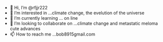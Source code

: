 - 👋 Hi, I’m @rfjjr222
- 👀 I’m interested in ...climate change, the evelution of the universe
- 🌱 I’m currently learning ... on line
- 💞️ I’m looking to collaborate on ...climate change and metastatic meloma cute advances
- 📫 How to reach me ...bob8915gmail.com

<!---
rfjjr222/rfjjr222 is a ✨ special ✨ repository because its `README.md` (this file) appears on your GitHub profile.
You can click the Preview link to take a look at your changes.
--->
